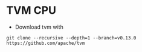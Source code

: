 # TVM CPU

- Download tvm with
```shell
git clone --recursive --depth=1 --branch=v0.13.0 https://github.com/apache/tvm
```